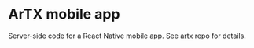 # ArTX mobile app

Server-side code for a React Native mobile app. See [artx](https://github.com/kmcandersen/artx) repo for details.
